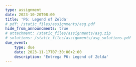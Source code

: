 ```yaml
---
type: assignment
date: 2023-10-20T08:00
title: 'P6: Legend of Zelda'
# pdf: /static_files/assignments/asg.pdf
hide_from_announcments: true
# attachment: /static_files/assignments/asg.zip
# solutions: /static_files/assignments/asg_solutions.pdf
due_event: 
    type: due
    date: 2023-11-17T07:30:00+2:00
    description: 'Entrega P6: Legend of Zelda'
---
```


